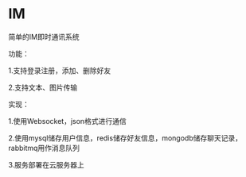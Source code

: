 # IM
简单的IM即时通讯系统

功能：

1.支持登录注册，添加、删除好友

2.支持文本、图片传输


实现：

1.使用Websocket，json格式进行通信

2.使用mysql储存用户信息，redis储存好友信息，mongodb储存聊天记录，rabbitmq用作消息队列

3.服务部署在云服务器上
